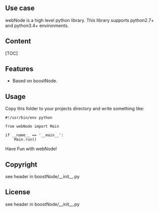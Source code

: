 <!-- #!/usr/bin/env markdown
-*- coding: utf-8 -*-

region header

Copyright Torben Sickert 16.12.2012

License
   This library written by Torben Sickert stand under a creative commons
   naming 3.0 unported license.
   see http://creativecommons.org/licenses/by/3.0/deed.de

endregion -->

<!--|deDE:Einsatz-->
Use case
--------

webNode is a high level python library. This library supports python2.7+ and
python3.4+ environments.
<!--deDE:
    webNode ist eine sehr einfach zu verwendende intuitive python Bibliothek.
    Momentan unterstützt sie sowohl python2.7+ als auch python3.4+ Umgebungen.
-->

<!--|deDE:Inhalt-->
Content
-------

<!--Place for automatic generated table of contents.-->
[TOC]

<!--|deDE:Merkmale-->
Features
--------

<ul><li>Based on boostNode.<!--deDE:Basiert auf boostNode.--></li></ul>

<!--|deDE:Verwendung-->
Usage
-----

Copy this folder to your projects directory and write something like:
<!--deDE:
    Kopiere diesen Ordner in den Projektordner und verwende das Framework z.B.
    folgendermaßen:
-->

    #!/usr/bin/env python

    from webNode import Main

    if __name__ == '__main__':
        Main.run()

Have Fun with webNode!
<!--deDE:Viel Spass mit webNode!-->

<!--|deDE:Urheberrecht-->
Copyright
---------

see header in boostNode/\_\_init\_\_.py
<!--deDE:Siehe Header in boostNode/\_\_init\_\_.py-->

<!--|deDE:Lizenz-->
License
-------

see header in boostNode/\_\_init\_\_.py
<!--deDE:Siehe Header in boostNode/\_\_init\_\_.py-->

<!-- region vim modline

vim: set tabstop=4 shiftwidth=4 expandtab:
vim: foldmethod=marker foldmarker=region,endregion:

endregion -->
